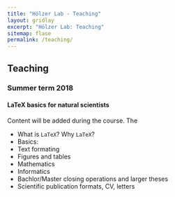```yaml
---
title: "Hölzer Lab - Teaching"
layout: gridlay
excerpt: "Hölzer Lab: Teaching"
sitemap: flase
permalink: /teaching/
---
```


## Teaching

### Summer term 2018

#### LaTeX basics for natural scientists

Content will be added during the course. The  

- What is `LaTeX`? Why `LaTeX`?
- Basics: <!--[Handout](/assets/teaching/latex/handouts/Handout1_Basics.pdf), [Aufgaben](/assets/teaching/latex/tasks/1_Protokoll.tex.zip)-->
- Text formating
- Figures and tables
- Mathematics
- Informatics
- Bachlor/Master closing operations and larger theses 
- Scientific publication formats, CV, letters
